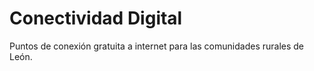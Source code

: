 # Conectividad Digital

Puntos de conexión gratuita a internet para las comunidades rurales de León.
